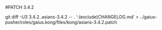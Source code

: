 #PATCH 3.4.2

git diff -U3 3.4.2..asians-3.4.2 -- . ':(exclude)CHANGELOG.md' > ../gaius-pusher/roles/gaius.kong/files/kong/asians-3.4.2.patch

